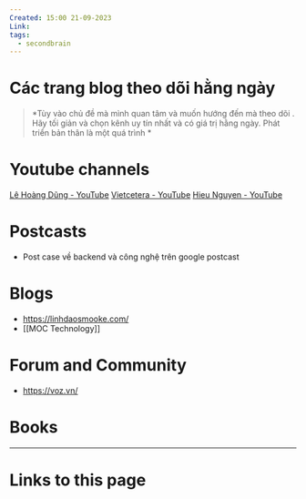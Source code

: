 ```yaml
---
Created: 15:00 21-09-2023
Link: 
tags:
  - secondbrain
---
```


# Các trang blog theo dõi hằng ngày
> *Tùy vào chủ đề mà mình quan tâm và muốn hướng đến mà theo dõi . Hãy tối giản và chọn kênh uy tín nhất và có giá trị hằng ngày. Phát triển bản thân là một quá trình *

# Youtube channels
[Lê Hoàng Dũng - YouTube](https://www.youtube.com/@tumivn)
[Vietcetera - YouTube](https://www.youtube.com/@Vietcetera)
[Hieu Nguyen - YouTube](https://www.youtube.com/@hieu-tv)

# Postcasts 
- Post case về backend và  công nghệ trên google postcast

# Blogs
- https://linhdaosmooke.com/ 
- [[MOC Technology]]
# Forum and Community
- https://voz.vn/

# Books




--- 
# Links to this page

